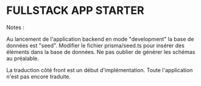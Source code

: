# FULLSTACK APP STARTER

Notes :

Au lancement de l'application backend en mode "development" la base de données est "seed".
Modifier le fichier prisma/seed.ts pour insérer des éléments dans la base de données.
Ne pas oublier de générer les schémas au préalable.

La traduction côté front est un début d'implémentation. Toute l'application n'est pas encore traduite.

